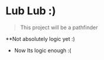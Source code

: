 # Lub Lub :)

>This project will be a pathfinder 

**Not absolutely logic yet :)

* Now Its logic enough :(
